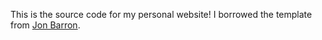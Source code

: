 This is the source code for my personal website! I borrowed the template from [Jon Barron](https://github.com/jonbarron/website).
